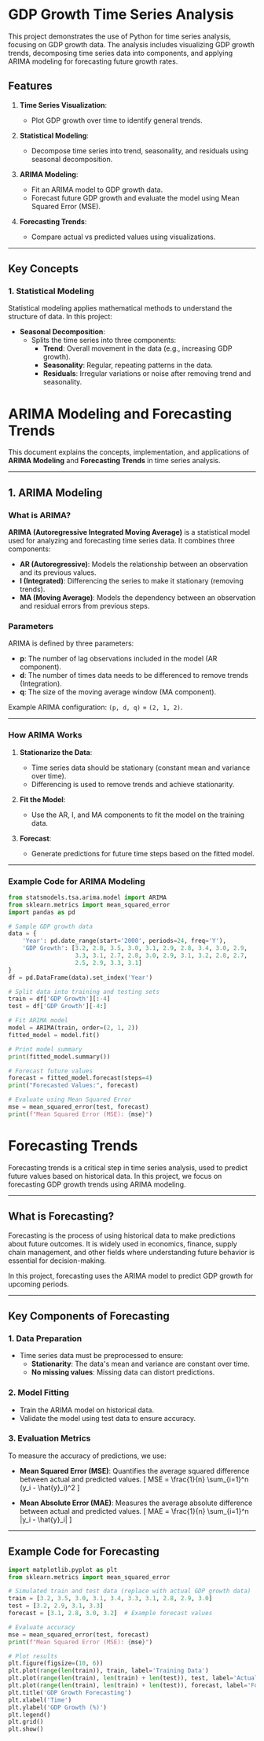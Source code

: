# GDP Growth Time Series Analysis

This project demonstrates the use of Python for time series analysis, focusing on GDP growth data. The analysis includes visualizing GDP growth trends, decomposing time series data into components, and applying ARIMA modeling for forecasting future growth rates.

## Features

1. **Time Series Visualization**:
   - Plot GDP growth over time to identify general trends.

2. **Statistical Modeling**:
   - Decompose time series into trend, seasonality, and residuals using seasonal decomposition.

3. **ARIMA Modeling**:
   - Fit an ARIMA model to GDP growth data.
   - Forecast future GDP growth and evaluate the model using Mean Squared Error (MSE).

4. **Forecasting Trends**:
   - Compare actual vs predicted values using visualizations.

---

## Key Concepts

### 1. Statistical Modeling
Statistical modeling applies mathematical methods to understand the structure of data. In this project:
- **Seasonal Decomposition**: 
  - Splits the time series into three components:
    - **Trend**: Overall movement in the data (e.g., increasing GDP growth).
    - **Seasonality**: Regular, repeating patterns in the data.
    - **Residuals**: Irregular variations or noise after removing trend and seasonality.

# ARIMA Modeling and Forecasting Trends

This document explains the concepts, implementation, and applications of **ARIMA Modeling** and **Forecasting Trends** in time series analysis.

---

## 1. ARIMA Modeling

### What is ARIMA?

**ARIMA (Autoregressive Integrated Moving Average)** is a statistical model used for analyzing and forecasting time series data. It combines three components:
- **AR (Autoregressive)**: Models the relationship between an observation and its previous values.
- **I (Integrated)**: Differencing the series to make it stationary (removing trends).
- **MA (Moving Average)**: Models the dependency between an observation and residual errors from previous steps.

### Parameters
ARIMA is defined by three parameters:
- **p**: The number of lag observations included in the model (AR component).
- **d**: The number of times data needs to be differenced to remove trends (Integration).
- **q**: The size of the moving average window (MA component).

Example ARIMA configuration: `(p, d, q)` = `(2, 1, 2)`.

---

### How ARIMA Works
1. **Stationarize the Data**:
   - Time series data should be stationary (constant mean and variance over time).
   - Differencing is used to remove trends and achieve stationarity.

2. **Fit the Model**:
   - Use the AR, I, and MA components to fit the model on the training data.

3. **Forecast**:
   - Generate predictions for future time steps based on the fitted model.

---

### Example Code for ARIMA Modeling

```python
from statsmodels.tsa.arima.model import ARIMA
from sklearn.metrics import mean_squared_error
import pandas as pd

# Sample GDP growth data
data = {
    'Year': pd.date_range(start='2000', periods=24, freq='Y'),
    'GDP Growth': [3.2, 2.8, 3.5, 3.0, 3.1, 2.9, 2.8, 3.4, 3.0, 2.9,
                   3.3, 3.1, 2.7, 2.8, 3.0, 2.9, 3.1, 3.2, 2.8, 2.7,
                   2.5, 2.9, 3.3, 3.1]
}
df = pd.DataFrame(data).set_index('Year')

# Split data into training and testing sets
train = df['GDP Growth'][:-4]
test = df['GDP Growth'][-4:]

# Fit ARIMA model
model = ARIMA(train, order=(2, 1, 2))
fitted_model = model.fit()

# Print model summary
print(fitted_model.summary())

# Forecast future values
forecast = fitted_model.forecast(steps=4)
print("Forecasted Values:", forecast)

# Evaluate using Mean Squared Error
mse = mean_squared_error(test, forecast)
print(f"Mean Squared Error (MSE): {mse}")
```
# Forecasting Trends

Forecasting trends is a critical step in time series analysis, used to predict future values based on historical data. In this project, we focus on forecasting GDP growth trends using ARIMA modeling.

---

## What is Forecasting?

Forecasting is the process of using historical data to make predictions about future outcomes. It is widely used in economics, finance, supply chain management, and other fields where understanding future behavior is essential for decision-making.

In this project, forecasting uses the ARIMA model to predict GDP growth for upcoming periods.

---

## Key Components of Forecasting

### 1. Data Preparation
- Time series data must be preprocessed to ensure:
  - **Stationarity**: The data's mean and variance are constant over time.
  - **No missing values**: Missing data can distort predictions.

### 2. Model Fitting
- Train the ARIMA model on historical data.
- Validate the model using test data to ensure accuracy.

### 3. Evaluation Metrics
To measure the accuracy of predictions, we use:
- **Mean Squared Error (MSE)**: Quantifies the average squared difference between actual and predicted values.
  \[
  MSE = \frac{1}{n} \sum_{i=1}^n (y_i - \hat{y}_i)^2
  \]

- **Mean Absolute Error (MAE)**: Measures the average absolute difference between actual and predicted values.
  \[
  MAE = \frac{1}{n} \sum_{i=1}^n |y_i - \hat{y}_i|
  \]

---

## Example Code for Forecasting

```python
import matplotlib.pyplot as plt
from sklearn.metrics import mean_squared_error

# Simulated train and test data (replace with actual GDP growth data)
train = [3.2, 3.5, 3.0, 3.1, 3.4, 3.3, 3.1, 2.8, 2.9, 3.0]
test = [3.2, 2.9, 3.1, 3.3]
forecast = [3.1, 2.8, 3.0, 3.2]  # Example forecast values

# Evaluate accuracy
mse = mean_squared_error(test, forecast)
print(f"Mean Squared Error (MSE): {mse}")

# Plot results
plt.figure(figsize=(10, 6))
plt.plot(range(len(train)), train, label='Training Data')
plt.plot(range(len(train), len(train) + len(test)), test, label='Actual Test Data', marker='o')
plt.plot(range(len(train), len(train) + len(test)), forecast, label='Forecast', marker='o')
plt.title('GDP Growth Forecasting')
plt.xlabel('Time')
plt.ylabel('GDP Growth (%)')
plt.legend()
plt.grid()
plt.show()
